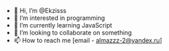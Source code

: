 - 👋 Hi, I’m @Ekzisss
- 👀 I’m interested in programming
- 🌱 I’m currently learning JavaScript
- 💞️ I’m looking to collaborate on something
- 📫 How to reach me [email - almazzz-2@yandex.ru]

<!---
Ekzisss/Ekzisss is a ✨ special ✨ repository because its `README.md` (this file) appears on your GitHub profile.
You can click the Preview link to take a look at your changes.
--->
